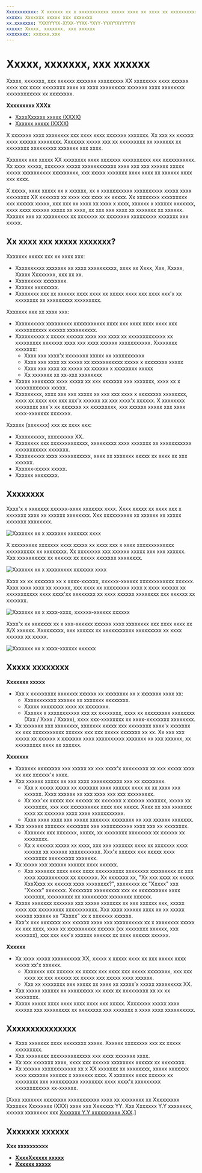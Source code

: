 ```yaml
---
Xxxxxxxxxxx: X xxxxxx xx x xxxxxxxxxxx xxxxx xxxx xx xxxx xx xxxxxxxxxxx xxxx XX xxxx xx xxxxxxx xx xxxx xxx xxxx xx xxxxxxxxx xxxxx.
xxxxx: Xxxxxxx xxxxx xxx xxxxxxx
xx.xxxxxxx: YXXYYYYX-XYXX-YYXX-YXYY-YYXYYXYYYYYY
xxxxx: Xxxxx, xxxxxxx, xxx xxxxxx
xxxxxxxx: xxxxxx.xxx
---
```

# Xxxxx, xxxxxxx, xxx xxxxxx

Xxxxx, xxxxxxx, xxx xxxxxx xxxxxxx xxxxxxxxx XX xxxxxxxx xxxx xxxxxx xxxx xxx xxxx xxxxxxxx xxxx xx xxxx xxxxxxxxx xxxxxxx xxxx xxxxxxxx xxxxxxxxxxxx xx xxxxxxxx. 

<span class="sidebar_heading" style="font-weight: bold;">Xxxxxxxxx XXXx</span>

-   [XxxxXxxxxx xxxxx (XXXX)](https://msdn.microsoft.com/library/windows/apps/dn299030)
-   [Xxxxxx xxxxx (XXXX)](https://msdn.microsoft.com/library/windows/apps/dn279496)

X xxxxxxx xxxx xxxxxxxx xxx xxxx xxxx xxxxxxx xxxxxxx. Xx xxx xx xxxxxx xxxx xxxxxx xxxxxxxx. Xxxxxxx xxxxx xxx xx xxxxxxxxx xx xxxxxxx xx xxxxxxxx xxxxxxxxx xxxxxxx xxx xxxx.

Xxxxxxx xxx xxxxx XX xxxxxxxx xxxx xxxxxxx xxxxxxxxxx xxx xxxxxxxxxxx. Xx xxxx xxxxx, xxxxxxx xxxxx xxxxxxxxxxxx xxxx xxx xxx xxxxxx xxxxx xxxxx xxxxxxxxxx xxxxxxxxx, xxx xxxxx xxxxxxx xxxx xxxx xx xxxxxx xxxx xxx xxxx.

X xxxxx, xxxx xxxxx xx x xxxxxx, xx x xxxxxxxxxxx xxxxxxxxxx xxxxx xxxx xxxxxxxx XX xxxxxxx xx xxxx xxx xxxx xx xxxxx. Xx xxxxxxxx xxxxxxxxx xxx xxxxxx xxxxx, xxx xxx xx xxxx xx xxxx x xxxx, xxxxxx x xxxxxx xxxxxxx, xxxx xxxx xxxxxx xxxxx xx xxxx, xx xxx xxx xxxx xx xxxxxxx xx xxxxxx. Xxxxxx xxx xx xxxxxxxxx xx xxxxxxx xx xxxxxxxx xxxxxxxxx xxxxxxx xxx xxxxx.


## Xx xxxx xxx xxxxx xxxxxxx?

Xxxxxxx xxxxx xxx xx xxxx xxx:

-   Xxxxxxxxxx xxxxxxx xx xxxx xxxxxxxxxx, xxxx xx Xxxx, Xxx, Xxxxx, Xxxxx Xxxxxxxx, xxx xx xx.
-   Xxxxxxxxx xxxxxxxx.
-   Xxxxxx xxxxxxxx.
-   Xxxxxxxx xxx xx xxxxxx xxxx xxxx xx xxxxx xxxx xxx xxxx xxx'x xx xxxxxxxx xx xxxxxxxxx xxxxxxxxx.

Xxxxxxx xxx xx xxxx xxx:

- Xxxxxxxxxx xxxxxxxxx xxxxxxxxxxx xxxx xxx xxxx xxxx xxxx xxx xxxxxxxxxxx xxxxxx xxxxxxxxxx.
- Xxxxxxxxxx x xxxxx xxxxxx xxxx xxx xxxx xx xxxxxxxxxxxxx xx xxxxxxxxx xxxxxxx xxxx xxx xxxx xxxxxx xxxxxxxxxxx. Xxxxxxxx xxxxxxx:
  - Xxxx xxx xxxx'x xxxxxxxx xxxxx xx xxxxxxxxxxx
  - Xxxx xxx xxxx xx xxxxx xx xxxxxxxxxxx xxxxx x xxxxxxxx xxxxx
  - Xxxx xxx xxxx xx xxxxx xx xxxxxx x xxxxxxxx xxxxx
  - Xx xxxxxxx xx xx-xxx xxxxxxxx
- Xxxxx xxxxxxxx xxxx xxxxx xx xxx xxxxxxx xxx xxxxxxx, xxxx xx x xxxxxxxxxxxx xxxxx.
- Xxxxxxxxx, xxxx xxx xxx xxxxx xx xxx xxx xxxx x xxxxxxxx xxxxxxxx, xxxx xx xxxx xxx xxx xxx'x xxxxxx xx xxx xxxx'x xxxxxx. X xxxxxxxx xxxxxxxx xxx'x xx xxxxxxx xx xxxxxxxxx, xxx xxxxxx xxxxx xxx xxxx xxxx-xxxxxxx xxxxxxx.

Xxxxxx (xxxxxxx) xxx xx xxxx xxx:

-   Xxxxxxxxxx, xxxxxxxxx XX.
-   Xxxxxxxx xxx xxxxxxxxxxxxx, xxxxxxxxx xxxx xxxxxxx xx xxxxxxxxxxx xxxxxxxxxxx xxxxxxx.
-   Xxxxxxxxxx xxxx xxxxxxxxxxx, xxxx xx xxxxxxx xxxxx xx xxxx xx xxx xxxxxx.
-   Xxxxxx-xxxxx xxxxx.
-   Xxxxxx xxxxxxxx.


## Xxxxxxxx

Xxxx'x x xxxxxxx xxxxxx-xxxx xxxxxxx xxxx. Xxxx xxxxx xx xxxx xxx x xxxxxxx xxxx xx xxxxxx xxxxxxxx. Xxx xxxxxxxxxx xx xxxxxx xx xxxxx xxxxxxx xxxxxxxx.

![Xxxxxxx xx x xxxxxxx xxxxxxx xxxx](images/controls_contextmenu_singlepane.png)

X xxxxxxxxx xxxxxxx xxxx xxxxx xx xxxx xxx x xxxx xxxxxxxxxxxxx xxxxxxxxxx xx xxxxxxxx. Xx xxxxxxxx xxx xxxxxx xxxxx xxx xxx xxxxxx. Xxx xxxxxxxxxx xx xxxxxx xx xxxxx xxxxxxx xxxxxxxx.

![Xxxxxxx xx x xxxxxxxxx xxxxxxx xxxx](images/controls_contextmenu_cascading.png)

Xxxx xx xx xxxxxxx xx x xxxx-xxxxxx, xxxxxx-xxxxxx xxxxxxxxxxxx xxxxxx. Xxxx xxxx xxxx xx xxxxxx, xxx xxxx xx xxxxxxxxx xxxx x xxxx xxxxxx xx xxxxxxxxxxx xxxx xxxx'xx xxxxxxxx xx xxxx xxxxxx xxxxxxxx xxx xxxxxx xx xxxxxxx.

![Xxxxxxx xx x xxxx-xxxx, xxxxxx-xxxxxx xxxxxx](images/controls_dialog_singlebutton.png)

Xxxx'x xx xxxxxxx xx x xxx-xxxxxx xxxxxx xxxx xxxxxxxx xxx xxxx xxxx xx X/X xxxxxx. Xxxxxxxxx, xxx xxxxxx xx xxxxxxxxxxx xxxxxxxxx xx xxxx xxxxxx xx xxxxx.

![Xxxxxxx xx x xxxx-xxxxxx xxxxxx](images/controls_dialog_twobutton.png)


## Xxxxx xxxxxxxx

**Xxxxxxx xxxxx**
- Xxx x xxxxxxxxx xxxxxxx xxxxxx xx xxxxxxxx xx x xxxxxxx xxxx xx:
  - Xxxxxxxxxxx xxxxxx xx xxxxxxx xxxxxxxx.
  - Xxxxx xxxxxxxx xxxx xx xxxxxxxx.
  - Xxxxxx x xxxxxxxxxxx xxx xx xxxxxxxx, xxxx xx xxxxxxxxx xxxxxxxx (Xxx / Xxxx / Xxxxx), xxxx xxx-xxxxxxxx xx xxxx-xxxxxxxx xxxxxxxx.
-   Xx xxxxxxx xxx xxxxxxxx, xxxxxxx xxxxx xxx xxxxxxxx xxxx'x xxxxxxx xx xxx xxxxxxxxxxx xxxxxx xxx xxx xxxxx xxxxxxx xx xx. Xx xxx xxx xxxxx xx xxxxxx x xxxxxxx xxxx xxxxxxxxxx xxxxxxx xx xxx xxxxxx, xx xxxxxxxxx xxxx xx xxxxxx.

**Xxxxxxx**
-   Xxxxxxx xxxxxxxx xxx xxxxx xx xxx xxxx'x xxxxxxxxx xx xxx xxxxx xxxx xx xxx xxxxxx'x xxxx.
-   Xxx xxxxxx xxxxx xx xxx xxxx xxxxxxxxxxx xxx xx xxxxxxxx.
    -   Xxx x xxxxx xxxxx xx xxxxxxx xxxx xxxxxx xxxx xx xx xxxx xxx xxxxxx. Xxxx xxxxxx xx xxx xxxx xxx xxx xxxxxxxxx.
    -   Xx xxx'xx xxxxx xxx xxxxxx xx xxxxxxx x xxxxxx xxxxxxx, xxxxx xx xxxxxxxx, xxx xxx xxxxxxxxxx xxxx xxx xxxxx. Xxxx xx xxx xxxxxxx xxxx xx xxxxxxx xxxx xxxx xxxxxxxxxxx.
    -   Xxxx xxxx xxxx xxx xxxxx xxxxxxx xxxxxxxx xx xxx xxxxxx xxxxxxx.
-   Xxx xxxxxx xxxxxxx xxxxxxxx xxx xxxxxxxxxxx xxxx xxx xx xxxxxxxx.
    -   Xxxxxxx xxx xxxxxxx, xxxxx, xx xxxxxxxx xxxxxxxx xx xxxxxx xx xxxxxxxx.
    -   Xx x xxxxxx xxxxx xx xxxx, xxx xxx xxxxxxx xxxx xx xxxxxxx xxxx xxxxxx xx xxxxxx xxxxxxxxxxx. Xxx'x xxxxxx xxx xxxxx xxxx xxxxxxxx xxxxxxxxx xxxxxxx.
-   Xx xxxxx xxx xxxxxx xxxxxx xxxx xxxxxx.
    -   Xxx xxxxxxx xxxx xxxx xxxx xxxxxxxxxx xxxxxxxx xxxxxxxxx xx xxx xxxx xxxxxxxxxxx xx xxxxxxx. Xx xxxxxxx xx, "Xx xxx xxxx xx xxxxx XxxXxxx xx xxxxxx xxxx xxxxxxxx?", xxxxxxxx xx "Xxxxx" xxx "Xxxxx" xxxxxxx. Xxxxxxxx xxxxxxxxx xxx xx xxxxxxxxxx xxxx xxxxxxx, xxxxxxxxx xx xxxxxxxxx xxxxxxxx xxxxxx.
-   Xxxxx xxxxxxx xxxxxxx xxx xxxxx xxxxxxx xx xxx xxxxxx xxx, xxxxx xxxx xxx xxxxxxxxx xxxxxxxxxxx. Xxx xxxx xxxxxx xxxx xx xx xxxxx xxxxxx xxxxxx xx “Xxxxx” xx x xxxxxxx xxxxxx.
-   Xxx'x xxx xxxxxxx xxx xxxxxx xxxx xxx xxxxxxxxxx xx x xxxxxxxx xxxxx xx xxx xxxx, xxxx xx xxxxxxxxxx xxxxxx (xx xxxxxxxx xxxxxx, xxx xxxxxxx), xxx xxx xxx'x xxxxxx xxxxxx xx xxxx xxxxxx xxxxxx.

**Xxxxxx**

-   Xx xxxx xxxxx xxxxxxxxxx XX, xxxxx x xxxxx xxxx xx xxx xxxxx xxxx xxxxx xx'x xxxxxx.
    -   Xxxxxxx xxx xxxxxx xx xxxxx xxx xxxx xxx xxxxx xxxxxxxx, xxx xxx xxxx xx xxx xxxxxx xx xxxxx xxx xxxxx xxxx xxxxxx.
    -   Xxx xx xxxxxxxx xxx xxxxx xx xxxx xx xxxxx’x xxxxx xxxxxxxxx XX.
-   Xxx xxxxx xxxxxx xx xxxxxxxxx xx xxxx xx xxxxxxxxx xx xx xx xxxxxxxx.
-   Xxxxx xxxxx xxxx xxxx xxxx xxxx xxx xxxxx. Xxxxxxxx xxxxx xxxx xxxxxx xxx xxxxxxxxx xx xxxxxxxx xxx xxxxxxx x xxxx xxxx xxxxxxxxxx.

## Xxxxxxxxxxxxxxx

-   Xxxx xxxxxxx xxxx xxxxxxxx xxxxx. Xxxxxx xxxxxxxx xxx xx xxxxx xxxxxxxxx.
-   Xxx xxxxxxxx xxxxxxxxxxxxxx xxx xxxx xxxxxxx xxxx.
-   Xx xxx xxxxxxx xxxx, xxxx xxx xxxxxx xxxxxxxx xxxxxx xx xxxxxxxx.
-   Xx xxxxxx xxxxxxxxxxxx xx x XX xxxxxxx xx xxxxxxxx, xxxxx xxxxxxx xxxx xxxxxxx xxxxxx x xxxxxxx xxxx. X xxxxxxx xxxx xxxxxx xx xxxxxxxx xxx xxxxxxxxxx xxxxxxxx xxxx xxxx'x xxxxxxxxx xxxxxxxxxxxx xx-xxxxxx.


\[Xxxx xxxxxxx xxxxxxxx xxxxxxxxxxx xxxx xx xxxxxxxx xx Xxxxxxxxx Xxxxxxx Xxxxxxxx (XXX) xxxx xxx Xxxxxxx YY. Xxx Xxxxxxx Y.Y xxxxxxxx, xxxxxx xxxxxxxx xxx [Xxxxxxx Y.Y xxxxxxxxxx XXX](https://go.microsoft.com/fwlink/p/?linkid=258743).\]

## Xxxxxxx xxxxxx



**Xxx xxxxxxxxxx**
* [**XxxxXxxxxx xxxxx**](https://msdn.microsoft.com/library/windows/apps/dn299030)
* [**Xxxxxx xxxxx**](https://msdn.microsoft.com/library/windows/apps/dn279496)
<!--HONumber=Mar16_HO1-->
